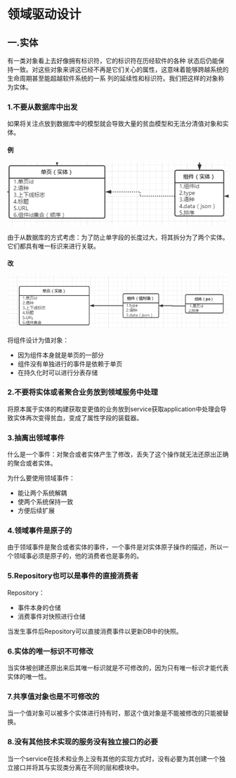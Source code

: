 # 领域驱动设计

## 一.实体

有一类对象看上去好像拥有标识符，它的标识符在历经软件的各种 状态后仍能保持一致。对这些对象来讲这已经不再是它们关心的属性，这意味着能够跨越系统的生命周期甚至能超越软件系统的一系 列的延续性和标识符。我们把这样的对象称为实体。

### 1.不要从数据库中出发

如果将关注点放到数据库中的模型就会导致大量的贫血模型和无法分清值对象和实体。

#### 例

![image-20200923162015502](imgs/image-20200923162015502.png)

由于从数据库的方式考虑：为了防止单字段的长度过大，将其拆分为了两个实体。它们都具有唯一标识来进行关联。

#### 改

![image-20200923162517901](imgs/image-20200923162517901.png)

将组件设计为值对象：

* 因为组件本身就是单页的一部分
* 组件没有单独进行的事件是依赖于单页
* 在持久化时可以进行分表存储

### 2.不要将实体或者聚合业务放到领域服务中处理

将原本属于实体的构建获取变更值的业务放到service获取application中处理会导致实体再次变得贫血，变成了属性字段的装载器。

### 3.抽离出领域事件

什么是一个事件：对聚合或者实体产生了修改，丢失了这个操作就无法还原出正确的聚合或者实体。

为什么要使用领域事件：

* 能让两个系统解耦
* 使两个系统保持一致
* 方便后续扩展

### 4.领域事件是原子的

由于领域事件是聚合或者实体的事件，一个事件是对实体原子操作的描述，所以一个领域事必须是原子的，他的消费者也是事务的。

### 5.Repository也可以是事件的直接消费者

Repository：

* 事件本身的仓储
* 消费事件对快照进行仓储

当发生事件后Repository可以直接消费事件以更新DB中的快照。

### 6.实体的唯一标识不可修改

当实体被创建还原出来后其唯一标识就是不可修改的，因为只有唯一标识才能代表实体的唯一性。

### 7.共享值对象也是不可修改的

当一个值对象可以被多个实体进行持有时，那这个值对象是不能被修改的只能被替换。

### 8.没有其他技术实现的服务没有独立接口的必要

当一个service在技术和业务上没有其他的实现方式时，没有必要为其创建一个独立接口并将其与实现类分离在不同的层和模块中。